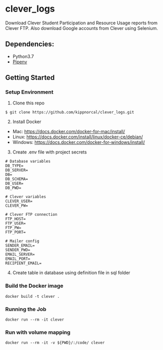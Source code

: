 # clever_logs
Download Clever Student Participation and Resource Usage reports from Clever FTP.
Also download Google accounts from Clever using Selenium.


## Dependencies:

* Python3.7
* [Pipenv](https://pipenv.readthedocs.io/en/latest/)

## Getting Started

### Setup Environment

1. Clone this repo

```
$ git clone https://github.com/kippnorcal/clever_logs.git
```

2. Install Docker
* Mac: https://docs.docker.com/docker-for-mac/install/
* Linux: https://docs.docker.com/install/linux/docker-ce/debian/
* Windows: https://docs.docker.com/docker-for-windows/install/

3. Create .env file with project secrets

```
# Database variables
DB_TYPE=
DB_SERVER=
DB=
DB_SCHEMA=
DB_USER=
DB_PWD=

# Clever variables
CLEVER_USER=
CLEVER_PW=

# Clever FTP connection
FTP_HOST=
FTP_USER=
FTP_PW=
FTP_PORT=

# Mailer config
SENDER_EMAIL=
SENDER_PWD=
EMAIL_SERVER=
EMAIL_PORT=
RECIPIENT_EMAIL=
```

4. Create table in database using definition file in sql folder

### Build the Docker image
```
docker build -t clever .
```

### Running the Job
```
docker run --rm -it clever
```

### Run with volume mapping
```
docker run --rm -it -v ${PWD}/:/code/ clever
```